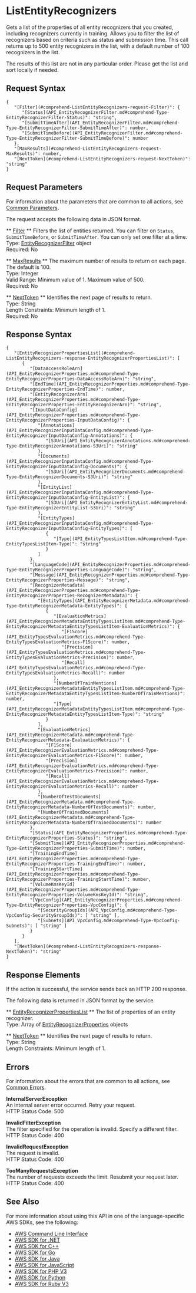 # ListEntityRecognizers<a name="API_ListEntityRecognizers"></a>

Gets a list of the properties of all entity recognizers that you created, including recognizers currently in training\. Allows you to filter the list of recognizers based on criteria such as status and submission time\. This call returns up to 500 entity recognizers in the list, with a default number of 100 recognizers in the list\.

The results of this list are not in any particular order\. Please get the list and sort locally if needed\.

## Request Syntax<a name="API_ListEntityRecognizers_RequestSyntax"></a>

```
{
   "[Filter](#comprehend-ListEntityRecognizers-request-Filter)": { 
      "[Status](API_EntityRecognizerFilter.md#comprehend-Type-EntityRecognizerFilter-Status)": "string",
      "[SubmitTimeAfter](API_EntityRecognizerFilter.md#comprehend-Type-EntityRecognizerFilter-SubmitTimeAfter)": number,
      "[SubmitTimeBefore](API_EntityRecognizerFilter.md#comprehend-Type-EntityRecognizerFilter-SubmitTimeBefore)": number
   },
   "[MaxResults](#comprehend-ListEntityRecognizers-request-MaxResults)": number,
   "[NextToken](#comprehend-ListEntityRecognizers-request-NextToken)": "string"
}
```

## Request Parameters<a name="API_ListEntityRecognizers_RequestParameters"></a>

For information about the parameters that are common to all actions, see [Common Parameters](CommonParameters.md)\.

The request accepts the following data in JSON format\.

 ** [Filter](#API_ListEntityRecognizers_RequestSyntax) **   <a name="comprehend-ListEntityRecognizers-request-Filter"></a>
Filters the list of entities returned\. You can filter on `Status`, `SubmitTimeBefore`, or `SubmitTimeAfter`\. You can only set one filter at a time\.  
Type: [EntityRecognizerFilter](API_EntityRecognizerFilter.md) object  
Required: No

 ** [MaxResults](#API_ListEntityRecognizers_RequestSyntax) **   <a name="comprehend-ListEntityRecognizers-request-MaxResults"></a>
 The maximum number of results to return on each page\. The default is 100\.  
Type: Integer  
Valid Range: Minimum value of 1\. Maximum value of 500\.  
Required: No

 ** [NextToken](#API_ListEntityRecognizers_RequestSyntax) **   <a name="comprehend-ListEntityRecognizers-request-NextToken"></a>
Identifies the next page of results to return\.  
Type: String  
Length Constraints: Minimum length of 1\.  
Required: No

## Response Syntax<a name="API_ListEntityRecognizers_ResponseSyntax"></a>

```
{
   "[EntityRecognizerPropertiesList](#comprehend-ListEntityRecognizers-response-EntityRecognizerPropertiesList)": [ 
      { 
         "[DataAccessRoleArn](API_EntityRecognizerProperties.md#comprehend-Type-EntityRecognizerProperties-DataAccessRoleArn)": "string",
         "[EndTime](API_EntityRecognizerProperties.md#comprehend-Type-EntityRecognizerProperties-EndTime)": number,
         "[EntityRecognizerArn](API_EntityRecognizerProperties.md#comprehend-Type-EntityRecognizerProperties-EntityRecognizerArn)": "string",
         "[InputDataConfig](API_EntityRecognizerProperties.md#comprehend-Type-EntityRecognizerProperties-InputDataConfig)": { 
            "[Annotations](API_EntityRecognizerInputDataConfig.md#comprehend-Type-EntityRecognizerInputDataConfig-Annotations)": { 
               "[S3Uri](API_EntityRecognizerAnnotations.md#comprehend-Type-EntityRecognizerAnnotations-S3Uri)": "string"
            },
            "[Documents](API_EntityRecognizerInputDataConfig.md#comprehend-Type-EntityRecognizerInputDataConfig-Documents)": { 
               "[S3Uri](API_EntityRecognizerDocuments.md#comprehend-Type-EntityRecognizerDocuments-S3Uri)": "string"
            },
            "[EntityList](API_EntityRecognizerInputDataConfig.md#comprehend-Type-EntityRecognizerInputDataConfig-EntityList)": { 
               "[S3Uri](API_EntityRecognizerEntityList.md#comprehend-Type-EntityRecognizerEntityList-S3Uri)": "string"
            },
            "[EntityTypes](API_EntityRecognizerInputDataConfig.md#comprehend-Type-EntityRecognizerInputDataConfig-EntityTypes)": [ 
               { 
                  "[Type](API_EntityTypesListItem.md#comprehend-Type-EntityTypesListItem-Type)": "string"
               }
            ]
         },
         "[LanguageCode](API_EntityRecognizerProperties.md#comprehend-Type-EntityRecognizerProperties-LanguageCode)": "string",
         "[Message](API_EntityRecognizerProperties.md#comprehend-Type-EntityRecognizerProperties-Message)": "string",
         "[RecognizerMetadata](API_EntityRecognizerProperties.md#comprehend-Type-EntityRecognizerProperties-RecognizerMetadata)": { 
            "[EntityTypes](API_EntityRecognizerMetadata.md#comprehend-Type-EntityRecognizerMetadata-EntityTypes)": [ 
               { 
                  "[EvaluationMetrics](API_EntityRecognizerMetadataEntityTypesListItem.md#comprehend-Type-EntityRecognizerMetadataEntityTypesListItem-EvaluationMetrics)": { 
                     "[F1Score](API_EntityTypesEvaluationMetrics.md#comprehend-Type-EntityTypesEvaluationMetrics-F1Score)": number,
                     "[Precision](API_EntityTypesEvaluationMetrics.md#comprehend-Type-EntityTypesEvaluationMetrics-Precision)": number,
                     "[Recall](API_EntityTypesEvaluationMetrics.md#comprehend-Type-EntityTypesEvaluationMetrics-Recall)": number
                  },
                  "[NumberOfTrainMentions](API_EntityRecognizerMetadataEntityTypesListItem.md#comprehend-Type-EntityRecognizerMetadataEntityTypesListItem-NumberOfTrainMentions)": number,
                  "[Type](API_EntityRecognizerMetadataEntityTypesListItem.md#comprehend-Type-EntityRecognizerMetadataEntityTypesListItem-Type)": "string"
               }
            ],
            "[EvaluationMetrics](API_EntityRecognizerMetadata.md#comprehend-Type-EntityRecognizerMetadata-EvaluationMetrics)": { 
               "[F1Score](API_EntityRecognizerEvaluationMetrics.md#comprehend-Type-EntityRecognizerEvaluationMetrics-F1Score)": number,
               "[Precision](API_EntityRecognizerEvaluationMetrics.md#comprehend-Type-EntityRecognizerEvaluationMetrics-Precision)": number,
               "[Recall](API_EntityRecognizerEvaluationMetrics.md#comprehend-Type-EntityRecognizerEvaluationMetrics-Recall)": number
            },
            "[NumberOfTestDocuments](API_EntityRecognizerMetadata.md#comprehend-Type-EntityRecognizerMetadata-NumberOfTestDocuments)": number,
            "[NumberOfTrainedDocuments](API_EntityRecognizerMetadata.md#comprehend-Type-EntityRecognizerMetadata-NumberOfTrainedDocuments)": number
         },
         "[Status](API_EntityRecognizerProperties.md#comprehend-Type-EntityRecognizerProperties-Status)": "string",
         "[SubmitTime](API_EntityRecognizerProperties.md#comprehend-Type-EntityRecognizerProperties-SubmitTime)": number,
         "[TrainingEndTime](API_EntityRecognizerProperties.md#comprehend-Type-EntityRecognizerProperties-TrainingEndTime)": number,
         "[TrainingStartTime](API_EntityRecognizerProperties.md#comprehend-Type-EntityRecognizerProperties-TrainingStartTime)": number,
         "[VolumeKmsKeyId](API_EntityRecognizerProperties.md#comprehend-Type-EntityRecognizerProperties-VolumeKmsKeyId)": "string",
         "[VpcConfig](API_EntityRecognizerProperties.md#comprehend-Type-EntityRecognizerProperties-VpcConfig)": { 
            "[SecurityGroupIds](API_VpcConfig.md#comprehend-Type-VpcConfig-SecurityGroupIds)": [ "string" ],
            "[Subnets](API_VpcConfig.md#comprehend-Type-VpcConfig-Subnets)": [ "string" ]
         }
      }
   ],
   "[NextToken](#comprehend-ListEntityRecognizers-response-NextToken)": "string"
}
```

## Response Elements<a name="API_ListEntityRecognizers_ResponseElements"></a>

If the action is successful, the service sends back an HTTP 200 response\.

The following data is returned in JSON format by the service\.

 ** [EntityRecognizerPropertiesList](#API_ListEntityRecognizers_ResponseSyntax) **   <a name="comprehend-ListEntityRecognizers-response-EntityRecognizerPropertiesList"></a>
The list of properties of an entity recognizer\.  
Type: Array of [EntityRecognizerProperties](API_EntityRecognizerProperties.md) objects

 ** [NextToken](#API_ListEntityRecognizers_ResponseSyntax) **   <a name="comprehend-ListEntityRecognizers-response-NextToken"></a>
Identifies the next page of results to return\.  
Type: String  
Length Constraints: Minimum length of 1\.

## Errors<a name="API_ListEntityRecognizers_Errors"></a>

For information about the errors that are common to all actions, see [Common Errors](CommonErrors.md)\.

 **InternalServerException**   
An internal server error occurred\. Retry your request\.  
HTTP Status Code: 500

 **InvalidFilterException**   
The filter specified for the operation is invalid\. Specify a different filter\.  
HTTP Status Code: 400

 **InvalidRequestException**   
The request is invalid\.  
HTTP Status Code: 400

 **TooManyRequestsException**   
The number of requests exceeds the limit\. Resubmit your request later\.  
HTTP Status Code: 400

## See Also<a name="API_ListEntityRecognizers_SeeAlso"></a>

For more information about using this API in one of the language\-specific AWS SDKs, see the following:
+  [AWS Command Line Interface](https://docs.aws.amazon.com/goto/aws-cli/comprehend-2017-11-27/ListEntityRecognizers) 
+  [AWS SDK for \.NET](https://docs.aws.amazon.com/goto/DotNetSDKV3/comprehend-2017-11-27/ListEntityRecognizers) 
+  [AWS SDK for C\+\+](https://docs.aws.amazon.com/goto/SdkForCpp/comprehend-2017-11-27/ListEntityRecognizers) 
+  [AWS SDK for Go](https://docs.aws.amazon.com/goto/SdkForGoV1/comprehend-2017-11-27/ListEntityRecognizers) 
+  [AWS SDK for Java](https://docs.aws.amazon.com/goto/SdkForJava/comprehend-2017-11-27/ListEntityRecognizers) 
+  [AWS SDK for JavaScript](https://docs.aws.amazon.com/goto/AWSJavaScriptSDK/comprehend-2017-11-27/ListEntityRecognizers) 
+  [AWS SDK for PHP V3](https://docs.aws.amazon.com/goto/SdkForPHPV3/comprehend-2017-11-27/ListEntityRecognizers) 
+  [AWS SDK for Python](https://docs.aws.amazon.com/goto/boto3/comprehend-2017-11-27/ListEntityRecognizers) 
+  [AWS SDK for Ruby V3](https://docs.aws.amazon.com/goto/SdkForRubyV3/comprehend-2017-11-27/ListEntityRecognizers) 